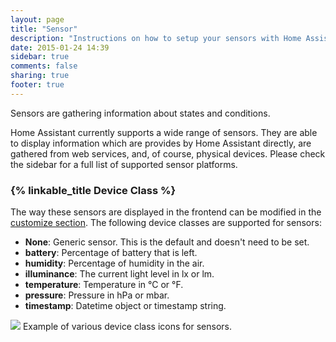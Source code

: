 ```yaml
---
layout: page
title: "Sensor"
description: "Instructions on how to setup your sensors with Home Assistant."
date: 2015-01-24 14:39
sidebar: true
comments: false
sharing: true
footer: true
---
```


Sensors are gathering information about states and conditions.

Home Assistant currently supports a wide range of sensors. They are able to display information which are provides by Home Assistant directly, are gathered from web services, and, of course, physical devices. Please check the sidebar for a full list of supported sensor platforms.

### {% linkable_title Device Class %}

The way these sensors are displayed in the frontend can be modified in the [customize section](/docs/configuration/customizing-devices/). The following device classes are supported for sensors:

- **None**: Generic sensor. This is the default and doesn't need to be set.
- **battery**: Percentage of battery that is left.
- **humidity**: Percentage of humidity in the air.
- **illuminance**: The current light level in lx or lm.
- **temperature**: Temperature in °C or °F.
- **pressure**: Pressure in hPa or mbar.
- **timestamp**: Datetime object or timestamp string.

<p class='img'>
<img src='/images/screenshots/sensor_device_classes_icons.png' />
Example of various device class icons for sensors.
</p>
